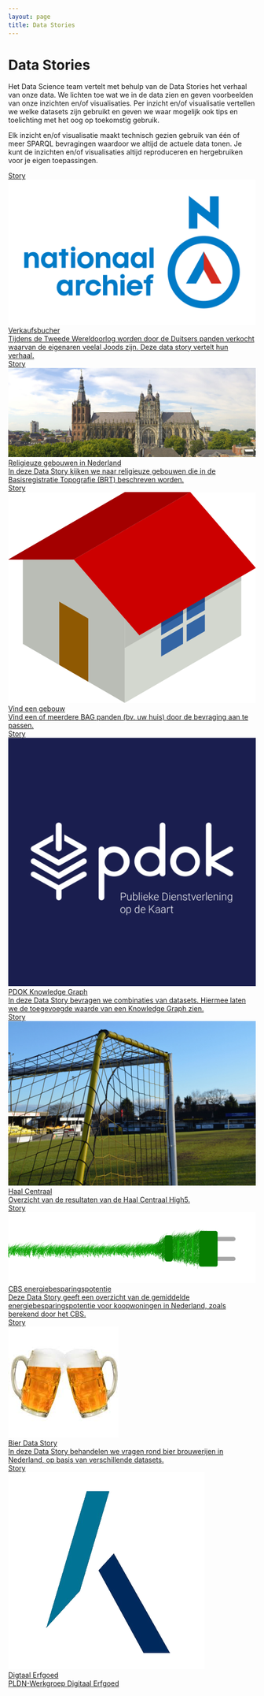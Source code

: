 ```yaml
---
layout: page
title: Data Stories
---
```

# Data Stories

Het Data Science team vertelt met behulp van de Data Stories het verhaal van onze data.  We lichten toe wat we in de data zien en geven voorbeelden van onze inzichten en/of visualisaties.  Per inzicht en/of visualisatie vertellen we welke datasets zijn gebruikt en geven we waar mogelijk ook tips en toelichting met het oog op toekomstig gebruik.

Elk inzicht en/of visualisatie maakt technisch gezien gebruik van één of meer SPARQL bevragingen waardoor we altijd de actuele data tonen.  Je kunt de inzichten en/of visualisaties altijd reproduceren en hergebruiken voor je eigen toepassingen.

<div class="cards-wrapper">
  <!--
  <a href="./openels/index.html">
    <div class="card">
      <div class="card-type">Story</div>
      <img class="card-image" src="/assets/images/openelslogo.png">
      <div class="card-title">OpenELS</div>
      <div class="card-description">This datastory shows the names which are used to refer to the corresponding administrative levels in the Netherlands, Norway, Spain and Finland.</div>
    </div>
  </a>
  -->
  <a href="./verkaufsbucher/index.html">
    <div class="card">
      <div class="card-type">Story</div>
      <img class="card-image" src="/assets/images/Logo_Nationaal_Archief_2018.png">
      <div class="card-title">Verkaufsbucher</div>
      <div class="card-description">Tijdens de Tweede Wereldoorlog worden door de Duitsers panden verkocht waarvan de eigenaren veelal Joods zijn. Deze data story vertelt hun verhaal.</div>
    </div>
  </a>
  <a href="./religieuze-gebouwen/index.html">
    <div class="card">
      <div class="card-type">Story</div>
      <img class="card-image" src="/assets/images/sint-jan.jpg">
      <div class="card-title">Religieuze gebouwen in Nederland</div>
      <div class="card-description">In deze Data Story kijken we naar religieuze gebouwen die in de Basisregistratie Topografie (BRT) beschreven worden.</div>
    </div>
  </a>
  <a href="./vind-een-gebouw/index.html">
    <div class="card">
      <div class="card-type">Story</div>
      <img class="card-image" src="/assets/images/huis.png">
      <div class="card-title">Vind een gebouw</div>
      <div class="card-description">Vind een of meerdere BAG panden (bv. uw huis) door de bevraging aan te passen.</div>
    </div>
  </a>
  <a href="./pdok-knowledge-graph/index.html">
    <div class="card">
      <div class="card-type">Story</div>
      <img class="card-image" src="/assets/images/pdok-logo-text.png">
      <div class="card-title">PDOK Knowledge Graph</div>
      <div class="card-description">In deze Data Story bevragen we combinaties van datasets.  Hiermee laten we de toegevoegde waarde van een Knowledge Graph zien.
      </div>
    </div>
  </a>
  <a href="./haal-centraal/index.html">
    <div class="card">
      <div class="card-type">Story</div>
      <img class="card-image" src="/assets/images/voetbal.jpg">
      <div class="card-title">Haal Centraal</div>
      <div class="card-description">Overzicht van de resultaten van de Haal Centraal High5.</div>
    </div>
  </a>
  <a href="./energiebesparing/index.html">
    <div class="card">
      <div class="card-type">Story</div>
      <img class="card-image" src="/assets/images/groene-stroom.png">
      <div class="card-title">CBS energiebesparingspotentie</div>
      <div class="card-description">Deze Data Story geeft een overzicht van de gemiddelde energiebesparingspotentie voor koopwoningen in Nederland, zoals berekend door het CBS.</div>
    </div>
  </a>
  <a href="./bier/index.html">
    <div class="card">
      <div class="card-type">Story</div>
      <img class="card-image" src="/assets/images/bier.jpg">
      <div class="card-title">Bier Data Story</div>
      <div class="card-description">In deze Data Story behandelen we vragen rond bier brouwerijen in Nederland, op basis van verschillende datasets.</div>
    </div>
  </a>
  <a href="./digitaal-erfgoed/index.html">
    <div class="card">
      <div class="card-type">Story</div>
      <img class="card-image" src="/assets/images/kadaster-logo.png">
      <div class="card-title">Digtaal Erfgoed</div>
      <div class="card-description">PLDN-Werkgroep Digitaal Erfgoed</div>
    </div>
  </a>
  <!--
  <a href="./nationaal-archief/index.html">
    <div class="card">
      <div class="card-type">Story</div>
      <img class="card-image" src="/assets/images/nationaal-archief-logo.jpg">
      <div class="card-title">Nationaal Archief + BAG</div>
      <div class="card-description">Deze Data Story gaat over de
      Beeldbank van het Nationaal Archief in combinatie met de
      Basisregistratie Adressen en Gebouwen (BAG).</div>
    </div>
  </a>
  -->
</div>
